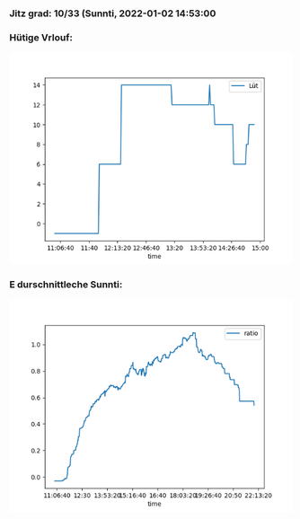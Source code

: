 ### Jitz grad: 10/33 (Sunnti, 2022-01-02 14:53:00

### Hütige Vrlouf:
![Graph](Today.png)

### E durschnittleche Sunnti:
![Graph](Sunnti.png)